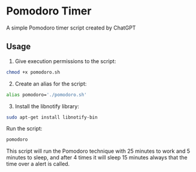 # Pomodoro Timer

A simple Pomodoro timer script created by ChatGPT

## Usage

1. Give execution permissions to the script:
```bash
chmod +x pomodoro.sh
```
2. Create an alias for the script:
```bash
alias pomodoro='./pomodoro.sh'
```
3. Install the libnotify library:
```bash
sudo apt-get install libnotify-bin
```
Run the script:
```bash
pomodoro
```
This script will run the Pomodoro technique with 25 minutes to work and 5 minutes to sleep, and after 4 times it will sleep 15 minutes always that the time over a alert is called.
